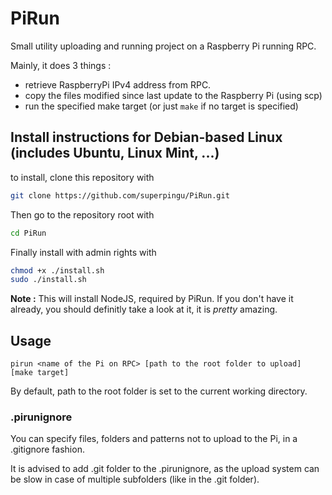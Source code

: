# PiRun
Small utility uploading and running project on a Raspberry Pi running RPC.

Mainly, it does 3 things :
* retrieve RaspberryPi IPv4 address from RPC.
* copy the files modified since last update to the Raspberry Pi (using scp)
* run the specified make target (or just `make` if no target is specified)

## Install instructions for Debian-based Linux (includes Ubuntu, Linux Mint, ...)

to install, clone this repository with

```bash
git clone https://github.com/superpingu/PiRun.git
```

Then go to the repository root with

```bash
cd PiRun
```

Finally install with admin rights with

```bash
chmod +x ./install.sh
sudo ./install.sh
```
**Note :** This will install NodeJS, required by PiRun. If you don't have it already, you should definitly take a look at it, it is *pretty* amazing.

## Usage

```
pirun <name of the Pi on RPC> [path to the root folder to upload] [make target]
```

By default, path to the root folder is set to the current working directory.

### .pirunignore

You can specify files, folders and patterns not to upload to the Pi, in a .gitignore fashion.

It is advised to add .git folder to the .pirunignore, as the upload system can be slow in case of multiple subfolders (like in the .git folder).
